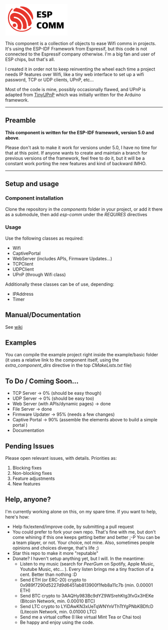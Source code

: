 <img src="pictures/esp-comm-logo.png" width="200" alt="esp-comm logo"/>

This component is a collection of objects to ease Wifi comms in projects. It's using the ESP-IDF Framework from Espressif, but this code is not connected to the Espressif company otherwise. I'm a big fan and user of ESP chips, but that's all.

I created it in order not to keep reinventing the wheel each time a project needs IP features over Wifi, like a tiny web interface to set up a wifi password, TCP or UDP clients, UPnP, etc...

Most of the code is mine, possibly occasionally flawed, and UPnP is adapted from [TinyUPnP](https://github.com/ofekp/TinyUPnP) which was initially written for the Arduino framework.

<hr/>

## Preamble

**This component is written for the ESP-IDF framework, version 5.0 and above**.

Please don't ask to make it work for versions under 5.0, I have no time for that at this point. If anyone wants to create and maintain a branch for previous versions of the framework, feel free to do it, but it will be a constant work porting the new features and kind of backward IMHO.

<hr/>

## Setup and usage

### Component installation

Clone the repository in the _components_ folder in your project, or add it there as a submodule, then add _esp-comm_ under the _REQUIRES_ directives

### Usage

Use the following classes as required:
- Wifi
- CaptivePortal
- WebServer (includes APIs, Firmware Updates...)
- TCPClient
- UDPClient
- UPnP (through Wifi class)
  
Additionally these classes can be of use, depending:
- IPAddress
- Timer

## Manual/Documentation

See [wiki](/peergum/esp-comm/wiki)

## Examples

You can compile the example project right inside the example/basic folder (it uses a relative link to the component itself, using the _extra_component_dirs_ directive in the top _CMakeLists.txt_ file)

## To Do / Coming Soon...

- TCP Server -> 0% (should be easy though)
- UDP Server -> 0% (should be easy too)
- Web Server (with APIs/dynamic pages) -> done
- File Server -> done
- Firmware Updater -> 95% (needs a few changes)
- Captive Portal -> 90% (assemble the elements above to build a simple portal )
- Documentation
  
## Pending Issues

Please open relevant issues, with details. Priorities as:

1. Blocking fixes
2. Non-blocking fixes
3. Feature adjustments
4. New features

## Help, anyone?

I'm currently working alone on this, on my spare time. If you want to help, here's how:
- Help fix/extend/improve code, by submitting a pull request
- You could prefer to fork your own repo. That's fine with me, but don't come whining if this one keeps getting better and better ;-P You can be a team player, or not. Your choice, not mine. Also, sometimes people opinions and choices diverge, that's life ;)
- Star this repo to make it more "reputable"
- Donate? I haven't setup anything yet, but I will. In the meantime:
  - Listen to my music (search for _PeerGum_ on Spotify, Apple Music, Youtube Music, etc... ). Every listen brings me a tiny fraction of a cent. Better than nothing :D
  - Send ETH (or ERC-20) crypto to 0x989f7290d5227d9d6451ab813900f1feb8a11c7b (min. 0.00001 ETH)
  - Send BTC crypto to 3AAQHy983Bc9dYZ9WSrehKtg3fxGx3HEKe (Bitcoin Network, min. 0.00010 BTC)
  - Send LTC crypto to LYiDAwKN3xUeTqWNYnVThTtYgPNbKBDfcD (Litecoin Network, min. 0.01000 LTC)
  - Send me a virtual coffee (I like virtual Mint Tea or Chai too)
  - Be happy and enjoy using the code.
